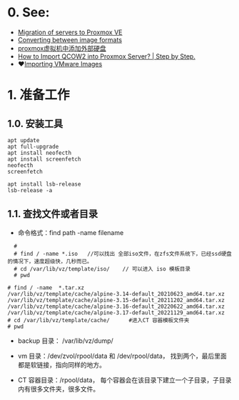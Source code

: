 # 0. See:
- [Migration of servers to Proxmox VE](https://pve.proxmox.com/wiki/Migration_of_servers_to_Proxmox_VE)
- [Converting between image formats](https://docs.openstack.org/image-guide/convert-images.html)
- [proxmox虚拟机中添加外部硬盘 ](https://www.cnblogs.com/weihua2020/p/13717318.html)
- [How to Import QCOW2 into Proxmox Server? | Step by Step.](https://getlabsdone.com/how-to-import-qcow2-into-proxmox-server-step-by-step/)
- ❤️[Importing VMware Images](https://zachgrace.com/cheat_sheets/proxmox/)

# 1. 准备工作
## 1.0. 安装工具
```
apt update
apt full-upgrade
apt install neofecth
apt install screenfetch
neofecth
screenfetch
```

```
apt install lsb-release
lsb-release -a

```

## 1.1. 查找文件或者目录
- 命令格式：find path -name filename
```
  # 
  # find / -name *.iso   //可以找出 全部iso文件，在zfs文件系统下，已经ssd硬盘的情况下，速度超级快，几秒而已。
  # cd /var/lib/vz/template/iso/    // 可以进入 iso 模板目录
  # pwd 
```

```
# find / -name  *.tar.xz
/var/lib/vz/template/cache/alpine-3.14-default_20210623_amd64.tar.xz
/var/lib/vz/template/cache/alpine-3.15-default_20211202_amd64.tar.xz
/var/lib/vz/template/cache/alpine-3.16-default_20220622_amd64.tar.xz
/var/lib/vz/template/cache/alpine-3.17-default_20221129_amd64.tar.xz
# cd /var/lib/vz/template/cache/      #进入CT 容器模板文件夹
# pwd
```
- backup 目录： /var/lib/vz/dump/
- vm 目录：/dev/zvol/rpool/data 和 /dev/rpool/data， 找到两个，最后里面都是软链接，指向同样的地方。

- CT 容器目录：/rpool/data， 每个容器会在该目录下建立一个子目录，子目录内有很多文件夹，很多文件。

